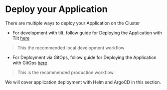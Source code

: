 # Deploy your Application

There are multiple ways to deploy your Application on the Cluster 

- For development with tilt, follow guide for Deploying the Application with Tilt [here](local-development/tilt/step-by-step-guide.md)
> This the recommended local development workflow

- For Deployment via GitOps, follow guide for Deploying the Application with GitOps [here](../for-delivery-engineers/gitops/application-onboarding.md)
> This is the recommended production workflow

We will cover application deployment with Helm and ArgoCD in this section.

